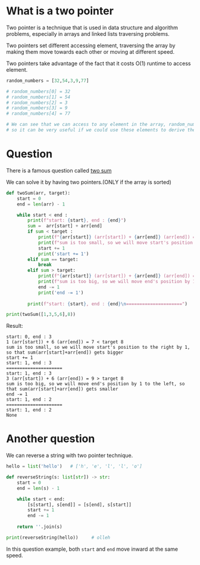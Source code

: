 
# What is a two pointer

Two pointer is a technique that is used in data structure and algorithm problems, especially in arrays and linked lists traversing problems.

Two pointers set different accessing element, traversing the array by making them move towards each other or moving at different speed.

Two pointers take advantage of the fact that it costs O(1) runtime to access element.

```py
random_numbers = [32,54,3,9,77]

# random_numbers[0] = 32
# random_numbers[1] = 54
# random_numbers[2] = 3
# random_numbers[3] = 9
# random_numbers[4] = 77

# We can see that we can access to any element in the array, random_numbers, 
# so it can be very useful if we could use these elements to derive the answer
```

# Question

There is a famous question called [two sum](https://github.com/kjs29/DataStructures-Algorithms/blob/master/hashing/exercises/1.%20two%20sum.md)


We can solve it by having two pointers.(ONLY if the array is sorted)

```py
def twoSum(arr, target):
    start = 0
    end = len(arr) - 1

    while start < end :
        print(f"start: {start}, end : {end}")
        sum =  arr[start] + arr[end]
        if sum < target :
            print(f"{arr[start]} (arr[start]) + {arr[end]} (arr[end]) = {sum} < target {target}")
            print(f"sum is too small, so we will move start's position to the right by 1, so that sum(arr[start]+arr[end]) gets bigger")
            start += 1
            print('start += 1')
        elif sum == target:
            break
        elif sum > target:
            print(f"{arr[start]} (arr[start]) + {arr[end]} (arr[end]) = {sum} > target {target}")
            print(f"sum is too big, so we will move end's position by 1 to the left, so that sum(arr[start]+arr[end]) gets smaller")
            end -= 1
            print('end -= 1')
        
        print(f"start: {start}, end : {end}\n=====================")

print(twoSum([1,3,5,6],8))
```

Result:

```
start: 0, end : 3
1 (arr[start]) + 6 (arr[end]) = 7 < target 8
sum is too small, so we will move start's position to the right by 1, so that sum(arr[start]+arr[end]) gets bigger
start += 1
start: 1, end : 3
=====================
start: 1, end : 3
3 (arr[start]) + 6 (arr[end]) = 9 > target 8
sum is too big, so we will move end's position by 1 to the left, so that sum(arr[start]+arr[end]) gets smaller
end -= 1
start: 1, end : 2
=====================
start: 1, end : 2
None
```

# Another question

We can reverse a string with two pointer technique.

```py
hello = list('hello')   # ['h', 'e', 'l', 'l', 'o']

def reverseString(s: list[str]) -> str:
    start = 0
    end = len(s) - 1

    while start < end:
        [s[start], s[end]] = [s[end], s[start]]
        start += 1
        end -= 1
    
    return ''.join(s)

print(reverseString(hello))     # olleh
```

In this question example, both `start` and `end` move inward at the same speed.
